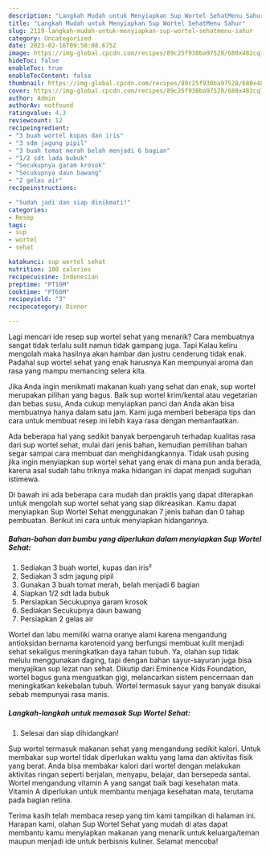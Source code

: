 ```yaml
---
description: "Langkah Mudah untuk Menyiapkan Sup Wortel SehatMenu Sahur"
title: "Langkah Mudah untuk Menyiapkan Sup Wortel SehatMenu Sahur"
slug: 2119-langkah-mudah-untuk-menyiapkan-sup-wortel-sehatmenu-sahur
category: Uncategorized
date: 2023-02-16T09:58:08.675Z
image: https://img-global.cpcdn.com/recipes/89c25f930ba97528/680x482cq70/sup-wortel-sehat-foto-resep-utama.jpg
hideToc: false
enableToc: true
enableTocContent: false
thumbnail: https://img-global.cpcdn.com/recipes/89c25f930ba97528/680x482cq70/sup-wortel-sehat-foto-resep-utama.jpg
cover: https://img-global.cpcdn.com/recipes/89c25f930ba97528/680x482cq70/sup-wortel-sehat-foto-resep-utama.jpg
author: Admin
authorAv: notfound
ratingvalue: 4.3
reviewcount: 12
recipeingredient:
- "3 buah wortel kupas dan iris"
- "3 sdm jagung pipil"
- "3 buah tomat merah belah menjadi 6 bagian"
- "1/2 sdt lada bubuk"
- "Secukupnya garam krosok"
- "Secukupnya daun bawang"
- "2 gelas air"
recipeinstructions:

- "Sudah jadi dan siap dinikmati!"
categories:
- Resep
tags:
- sup
- wortel
- sehat

katakunci: sup wortel sehat 
nutrition: 180 calories
recipecuisine: Indonesian
preptime: "PT10M"
cooktime: "PT60M"
recipeyield: "3"
recipecategory: Dinner

---
```



Lagi mencari ide resep sup wortel sehat yang menarik? Cara membuatnya sangat tidak terlalu sulit namun tidak gampang juga. Tapi Kalau keliru mengolah maka hasilnya akan hambar dan justru cenderung tidak enak. Padahal sup wortel sehat yang enak harusnya Kan mempunyai aroma dan rasa yang mampu memancing selera kita.


Jika Anda ingin menikmati makanan kuah yang sehat dan enak, sup wortel merupakan pilihan yang bagus. Baik sup wortel krim/kental atau vegetarian dan bebas susu, Anda cukup menyiapkan panci dan Anda akan bisa membuatnya hanya dalam satu jam. Kami juga memberi beberapa tips dan cara untuk membuat resep ini lebih kaya rasa dengan memanfaatkan.

Ada beberapa hal yang sedikit banyak berpengaruh terhadap kualitas rasa dari sup wortel sehat, mulai dari jenis bahan, kemudian pemilihan bahan segar sampai cara membuat dan menghidangkannya. Tidak usah pusing jika ingin menyiapkan sup wortel sehat yang enak di mana pun anda berada, karena asal sudah tahu triknya maka hidangan ini dapat menjadi suguhan istimewa.


Di bawah ini ada beberapa cara mudah dan praktis yang dapat diterapkan untuk mengolah sup wortel sehat yang siap dikreasikan. Kamu dapat menyiapkan Sup Wortel Sehat menggunakan 7 jenis bahan dan 0 tahap pembuatan. Berikut ini cara untuk menyiapkan hidangannya.

<!--inarticleads1-->

##### Bahan-bahan dan bumbu yang diperlukan dalam menyiapkan Sup Wortel Sehat:

1. Sediakan 3 buah wortel, kupas dan iris²
1. Sediakan 3 sdm jagung pipil
1. Gunakan 3 buah tomat merah, belah menjadi 6 bagian
1. Siapkan 1/2 sdt lada bubuk
1. Persiapkan Secukupnya garam krosok
1. Sediakan Secukupnya daun bawang
1. Persiapkan 2 gelas air


Wortel dan labu memiliki warna oranye alami karena mengandung antioksidan bernama karotenoid yang berfungsi membuat kulit menjadi sehat sekaligus meningkatkan daya tahan tubuh. Ya, olahan sup tidak melulu menggunakan daging, tapi dengan bahan sayur-sayuran juga bisa menyajikan sup lezat nan sehat. Dikutip dari Eminence Kids Foundation, wortel bagus guna menguatkan gigi, melancarkan sistem pencernaan dan meningkatkan kekebalan tubuh. Wortel termasuk sayur yang banyak disukai sebab mempunyai rasa manis. 

<!--inarticleads2-->

##### Langkah-langkah untuk memasak Sup Wortel Sehat:


1. Selesai dan siap dihidangkan!

Sup wortel termasuk makanan sehat yang mengandung sedikit kalori. Untuk membakar sup wortel tidak diperlukan waktu yang lama dan aktivitas fisik yang berat. Anda bisa membakar kalori dari wortel dengan melakukan aktivitas ringan seperti berjalan, menyapu, belajar, dan bersepeda santai. Wortel mengandung vitamin A yang sangat baik bagi kesehatan mata. Vitamin A diperlukan untuk membantu menjaga kesehatan mata, terutama pada bagian retina. 

Terima kasih telah membaca resep yang tim kami tampilkan di halaman ini. Harapan kami, olahan Sup Wortel Sehat yang mudah di atas dapat membantu kamu menyiapkan makanan yang menarik untuk keluarga/teman maupun menjadi ide untuk berbisnis kuliner. Selamat mencoba!
